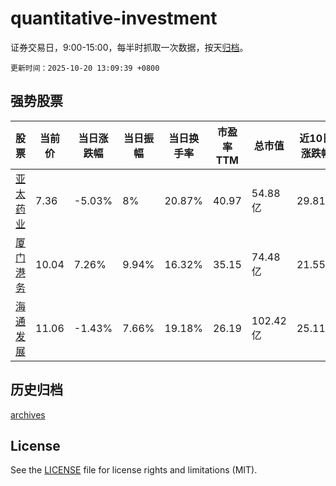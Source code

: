 # quantitative-investment

证券交易日，9:00-15:00，每半时抓取一次数据，按天[归档](archives)。

`更新时间：2025-10-20 13:09:39 +0800`

## 强势股票

|股票|当前价|当日涨跌幅|当日振幅|当日换手率|市盈率TTM|总市值|近10日涨跌幅|
|----|----|----|----|----|----|----|----|
|[亚太药业](https://xueqiu.com/S/SZ002370)|7.36|-5.03%|8%|20.87%|40.97|54.88亿|29.81%|
|[厦门港务](https://xueqiu.com/S/SZ000905)|10.04|7.26%|9.94%|16.32%|35.15|74.48亿|21.55%|
|[海通发展](https://xueqiu.com/S/SH603162)|11.06|-1.43%|7.66%|19.18%|26.19|102.42亿|25.11%|

## 历史归档

[archives](archives)

## License

See the [LICENSE](LICENSE) file for license rights and limitations (MIT).